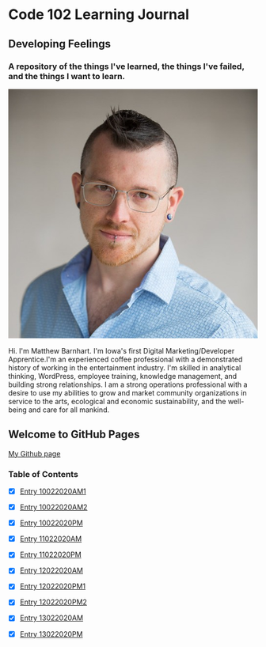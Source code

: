 # Code 102 Learning Journal
## Developing Feelings
### A repository of the things I've learned, the things I've failed, and the things I want to learn.

![Matthew Barnhart](/images/resume-img.jpg)

Hi. I'm Matthew Barnhart. I'm Iowa's first Digital Marketing/Developer Apprentice.I'm an experienced coffee professional with a demonstrated history of working in the entertainment industry. I'm skilled in analytical thinking, WordPress, employee training, knowledge management, and building strong relationships. I am a strong operations professional with a desire  to use my abilities to grow and market community organizations in service to the arts, ecological and economic sustainability, and the well-being and care for all mankind.

## Welcome to GitHub Pages

[My Github page](https://mcbarnhart.github.io/)

### Table of Contents
- [x] [Entry 10022020AM1](lj10022020AM1.md)
- [x] [Entry 10022020AM2](lj10022020.md)
- [x] [Entry 10022020PM](lj10022020PM.md)
- [x] [Entry 11022020AM](lj11022020AM.md)
- [x] [Entry 11022020PM](lj11022020PM.md)
- [x] [Entry 12022020AM](lj12022020AM.md)
- [x] [Entry 12022020PM1](lj12022020PM1.md)
- [x] [Entry 12022020PM2](lj12022020PM2.md)
- [x] [Entry 13022020AM](lj13022020AM.md)
- [x] [Entry 13022020PM](lj13022020PM.md)

